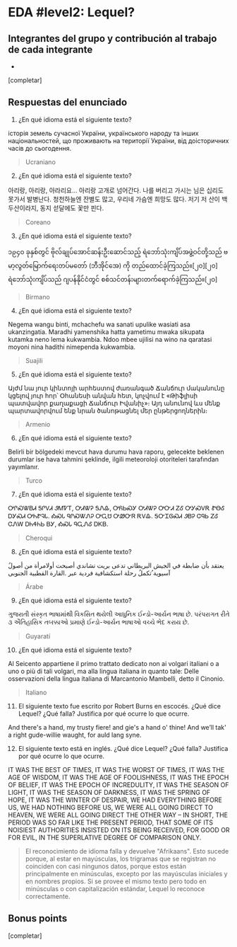# EDA #level2: Lequel?

## Integrantes del grupo y contribución al trabajo de cada integrante

* [Nombre]: [contribución]

[completar]

## Respuestas del enunciado

1. ¿En qué idioma está el siguiente texto?

історія земель сучасної України, українського народу та інших національностей, що проживають на території України, від доісторичних часів до сьогодення.
> Ucraniano


2. ¿En qué idioma está el siguiente texto?

아리랑, 아리랑, 아라리요... 아리랑 고개로 넘어간다. 나를 버리고 가시는 님은 십리도 못가서 발병난다. 청천하늘엔 잔별도 많고, 우리네 가슴엔 희망도 많다. 저기 저 산이 백두산이라지, 동지 섣달에도 꽃만 핀다.
> Coreano


3. ¿En qué idioma está el siguiente texto?

၁၉၄၀ ခုနှစ်တွင် ဗိုလ်ချုပ်အောင်ဆန်းဦးဆောင်သည့် ရဲဘော်သုံးကျိပ်အဖွဲ့ဝင်တို့သည် ဗမာ့လွတ်မြောက်ရေးတပ်မတော် (ဘီအိုင်အေ) ကို တည်ထောင်ခဲ့ကြသည်။[၂၀][၂၀] ရဲဘော်သုံးကျိပ်သည် ဂျပန်နိုင်ငံတွင် စစ်သင်တန်းများတက်ရောက်ခဲ့ကြသည်။[၂၀]
> Birmano


4. ¿En qué idioma está el siguiente texto?

Negema wangu binti, mchachefu wa sanati upulike wasiati asa ukanzingatia. Maradhi yamenshika hatta yametimu mwaka sikupata kutamka neno lema kukwambia. Ndoo mbee ujilisi na wino na qaratasi moyoni nina hadithi nimependa kukwambia.
> Suajili


5. ¿En qué idioma está el siguiente texto?

Այժմ նա յուր կինտոյի արհեստով ժառանգած Ճանճուր մականունը կցելով յուր հոր՝ Օհանեսի անվան հետ, կոչվում է «Թիֆլիսի պատվավոր քաղաքացի Ճանճուր Իվանիչ»։ Այդ անունով ևս մենք պարտավորվում ենք նրան ծանոթացնել մեր ընթերցողներին։
> Armenio


6. ¿En qué idioma está el siguiente texto?

Belirli bir bölgedeki mevcut hava durumu hava raporu, gelecekte beklenen durumlar ise hava tahmini şeklinde, ilgili meteoroloji otoriteleri tarafından yayımlanır.
> Turco


7. ¿En qué idioma está el siguiente texto?

ᎤᎵᏍᏔᏴᏗ ᎦᎵᏙᏗ ᏭᎷᏤᎢ, ᎤᏗᏔᎮ ᎦᏁᎲ, ᎤᏲᏏᏍᎩ ᎤᏗᏔᎮ ᎤᏅᏗ ᏃᎴ ᎤᎩᏍᏙᎡ ᏑᎾᎴ ᎠᎩᏍᏗ ᎤᏂᏑᎸᏓ. ᎣᏍᏓ ᏄᎵᏍᏔᏁᎮ ᎤᏩᏌ ᎤᏪᏅᏒ ᎡᏙᎲ. ᎦᏅᏆᎶᏍᏗ ᏭᏴᎮ ᏣᏄᏏ ᏃᎴ ᏣᏁᎳ ᎠᏂᏎᏂᏏ ᏴᎩ, ᎣᏍᏓ ᏄᏩᏁᎴ ᎠᏦᏴ.
> Cheroqui


8. ¿En qué idioma está el siguiente texto?

ُیعتقد بأن ضابطة في الجیش البریطاني تدعى بریت تشاندي أصبحت أولامرأة من أصول آسیویة ُتكملُ رحلة استكشافیة فردیة عبر .القارة القطبیة الجنوبی  
> Árabe


9. ¿En qué idioma está el siguiente texto?

ગુજરાતી સંસ્કૃત ભાષામાંથી વિકસિત થયેલી આધુનિક ઈન્ડો-આર્યન ભાષા છે. પરંપરાગત રીતે ૩ ઐતિહાસિક તબક્કાઓ પ્રમાણે ઈન્ડો-આર્યન ભાષાઓ વચ્ચે ભેદ કરાય છે.
> Guyaratí


10. ¿En qué idioma está el siguiente texto?

Al Seicento appartiene il primo trattato dedicato non ai volgari italiani o a uno o più di tali volgari, ma alla lingua italiana in quanto tale: Delle osservazioni della lingua italiana di Marcantonio Mambelli, detto il Cinonio.
> Italiano


11. El siguiente texto fue escrito por Robert Burns en escocés. ¿Qué dice Lequel? ¿Qué falla? Justifica por qué ocurre lo que ocurre.

And there's a hand, my trusty fiere! and gie's a hand o' thine! And we’ll tak' a right gude-willie waught, for auld lang syne.



12. El siguiente texto está en inglés. ¿Qué dice Lequel? ¿Qué falla? Justifica por qué ocurre lo que ocurre.

IT WAS THE BEST OF TIMES, IT WAS THE WORST OF TIMES,
IT WAS THE AGE OF WISDOM, IT WAS THE AGE OF FOOLISHNESS,
IT WAS THE EPOCH OF BELIEF, IT WAS THE EPOCH OF INCREDULITY,
IT WAS THE SEASON OF LIGHT, IT WAS THE SEASON OF DARKNESS,
IT WAS THE SPRING OF HOPE, IT WAS THE WINTER OF DESPAIR,
WE HAD EVERYTHING BEFORE US, WE HAD NOTHING BEFORE US,
WE WERE ALL GOING DIRECT TO HEAVEN, WE WERE ALL GOING DIRECT THE OTHER WAY
– IN SHORT, THE PERIOD WAS SO FAR LIKE THE PRESENT PERIOD, THAT SOME OF ITS NOISIEST AUTHORITIES INSISTED ON ITS BEING RECEIVED, FOR GOOD OR FOR EVIL, IN THE SUPERLATIVE DEGREE OF COMPARISON ONLY.

> El reconocimiento de idioma falla y devuelve "Afrikaans". Esto sucede porque, al estar en mayúsculas, los trigramas que se registran no coinciden con casi ningunos datos, porque estos están principalmente en minúsculas, excepto por las mayúsculas iniciales y en nombres propios. Si se provee el mismo texto pero todo en minúsculas o con capitalización estándar, Lequel lo reconoce correctamente.

## Bonus points

[completar]
